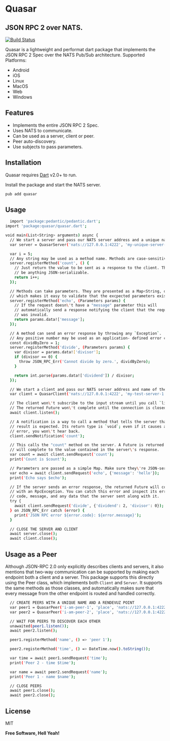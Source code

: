 # Quasar
## JSON RPC 2 over NATS.

[![Build Status](https://travis-ci.org/joemccann/dillinger.svg?branch=master)](https://travis-ci.org/joemccann/dillinger)

Quasar is a lightweight and performat dart package that implements the JSON RPC 2 Spec over the NATS Pub/Sub architecture.
Supported Platforms:
- Android
- iOS
- Linux
- MacOS
- Web
- Windows

## Features

- Implements the entire JSON RPC 2 Spec.
- Uses NATS to communicate.
- Can be used as a server, client or peer.
- Peer auto-discovery.
- Use subjects to pass parameters.


## Installation

Quasar requires [Dart](https://dart.dev/) v2.0+ to run.

Install the package and start the NATS server.

```sh
pub add quasar
```

## Usage

```sh
  import 'package:pedantic/pedantic.dart';
import 'package:quasar/quasar.dart';

void main(List<String> arguments) async {
  // We start a server and pass our NATS server address and a unique name or subject (prefix) to subscribe to.
  var server = QuasarServer('nats://127.0.0.1:4222', 'my-unique-server-name-1');

  var i = 5;
  // Any string may be used as a method name. Methods are case-sensitive.
  server.registerMethod('count', () {
    // Just return the value to be sent as a response to the client. This can
    // be anything JSON-serializable.
    return i++;
  });

  // Methods can take parameters. They are presented as a Map<String, dynamic> object
  // which makes it easy to validate that the excpected parameters exist.
  server.registerMethod('echo', (Parameters params) {
    // If the request doesn\'t have a "message" parameter this will
    // automatically send a response notifying the client that the request
    // was invalid.
    return params.data!['message'];
  });

  // A method can send an error response by throwing any `Exception`.
  // Any positive number may be used as an application- defined error code.
  const dividByZero = 1;
  server.registerMethod('divide', (Parameters params) {
    var divisor = params.data!['divisor'];
    if (divisor == 0) {
      throw JSON_RPC_Err('Cannot divide by zero.', dividByZero);
    }

    return int.parse(params.data!['dividend']) / divisor;
  });

  // We start a client and pass our NATS server address and name of the server or subject (server prefix) to publish to.
  var client = QuasarClient('nats://127.0.0.1:4222', 'my-test-server-1');

  // The client won\'t subscribe to the input stream until you call `listen`.
  // The returned Future won\'t complete until the connection is closed.
  await client.listen();

  // A notification is a way to call a method that tells the server that no
  // result is expected. Its return type is `void`; even if it causes an
  // error, you won\'t hear back.
  client.sendNotification('count');

  // This calls the "count" method on the server. A Future is returned that
  // will complete to the value contained in the server\'s response.
  var count = await client.sendRequest('count');
  print('Count is $count');

  // Parameters are passed as a simple Map. Make sure they\'re JSON-serializable!
  var echo = await client.sendRequest('echo', {'message': 'hello'});
  print('Echo says $echo');

  // If the server sends an error response, the returned Future will complete
  // with an RpcException. You can catch this error and inspect its error
  // code, message, and any data that the server sent along with it.
  try {
    await client.sendRequest('divide', {'dividend': 2, 'divisor': 0});
  } on JSON_RPC_Err catch (error) {
    print('JSON RPC error ${error.code}: ${error.message}');
  }

  // CLOSE THE SERVER AND CLIENT
  await server.close();
  await client.close();
```

## Usage as a Peer


Although JSON-RPC 2.0 only explicitly describes clients and servers, it also mentions that two-way communication can be supported by making each endpoint both a client and a server. This package supports this directly using the Peer class, which implements both `Client` and `Server`. It supports the same methods as those classes, and automatically makes sure that every message from the other endpoint is routed and handled correctly.

```sh
  // CREATE PEERS WITH A UNIQUE NAME AND A RENDEVUZ POINT
  var peer1 = QuasarPeer('i-am-peer-1', 'place', 'nats://127.0.0.1:4222');
  var peer2 = QuasarPeer('i-am-peer-2', 'place', 'nats://127.0.0.1:4222');

  // WAIT FOR PEERS TO DISCOVER EACH OTHER
  unawaited(peer1.listen());
  await peer2.listen();

  peer1.registerMethod('name', () => 'peer 1');

  peer2.registerMethod('time', () => DateTime.now().toString());

  var time = await peer1.sendRequest('time');
  print('Peer 2 - time $time');

  var name = await peer2.sendRequest('name');
  print('Peer 1 - name $name');

  // CLOSE PEERS
  await peer1.close();
  await peer2.close();
```


## License

MIT

**Free Software, Hell Yeah!**

